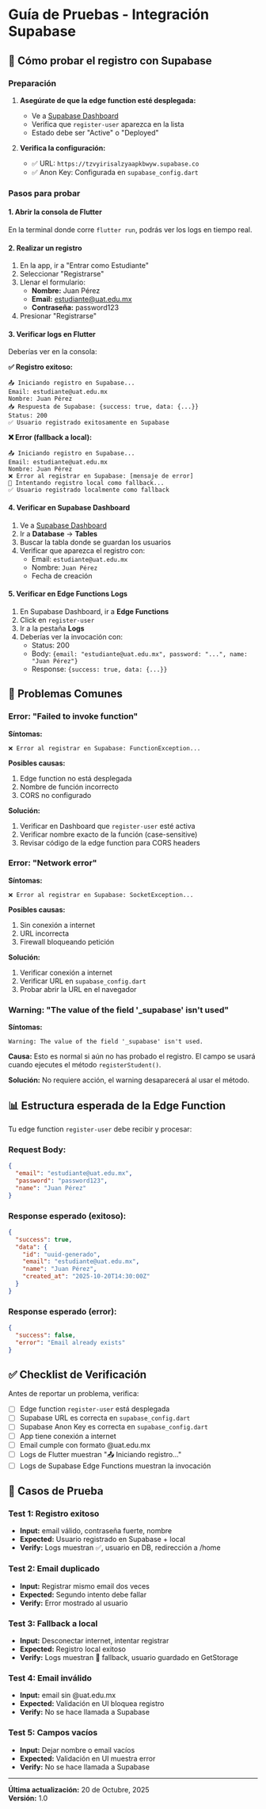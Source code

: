 # Guía de Pruebas - Integración Supabase

## 🧪 Cómo probar el registro con Supabase

### Preparación

1. **Asegúrate de que la edge function esté desplegada:**
   - Ve a [Supabase Dashboard](https://app.supabase.com/project/tzvyirisalzyaapkbwyw/functions)
   - Verifica que `register-user` aparezca en la lista
   - Estado debe ser "Active" o "Deployed"

2. **Verifica la configuración:**
   - ✅ URL: `https://tzvyirisalzyaapkbwyw.supabase.co`
   - ✅ Anon Key: Configurada en `supabase_config.dart`

### Pasos para probar

#### 1. Abrir la consola de Flutter

En la terminal donde corre `flutter run`, podrás ver los logs en tiempo real.

#### 2. Realizar un registro

1. En la app, ir a "Entrar como Estudiante"
2. Seleccionar "Registrarse"
3. Llenar el formulario:
   - **Nombre:** Juan Pérez
   - **Email:** estudiante@uat.edu.mx
   - **Contraseña:** password123
4. Presionar "Registrarse"

#### 3. Verificar logs en Flutter

Deberías ver en la consola:

**✅ Registro exitoso:**
```
📤 Iniciando registro en Supabase...
Email: estudiante@uat.edu.mx
Nombre: Juan Pérez
📥 Respuesta de Supabase: {success: true, data: {...}}
Status: 200
✅ Usuario registrado exitosamente en Supabase
```

**❌ Error (fallback a local):**
```
📤 Iniciando registro en Supabase...
Email: estudiante@uat.edu.mx
Nombre: Juan Pérez
❌ Error al registrar en Supabase: [mensaje de error]
🔄 Intentando registro local como fallback...
✅ Usuario registrado localmente como fallback
```

#### 4. Verificar en Supabase Dashboard

1. Ve a [Supabase Dashboard](https://app.supabase.com/project/tzvyirisalzyaapkbwyw)
2. Ir a **Database** → **Tables**
3. Buscar la tabla donde se guardan los usuarios
4. Verificar que aparezca el registro con:
   - Email: `estudiante@uat.edu.mx`
   - Nombre: `Juan Pérez`
   - Fecha de creación

#### 5. Verificar en Edge Functions Logs

1. En Supabase Dashboard, ir a **Edge Functions**
2. Click en `register-user`
3. Ir a la pestaña **Logs**
4. Deberías ver la invocación con:
   - Status: 200
   - Body: `{email: "estudiante@uat.edu.mx", password: "...", name: "Juan Pérez"}`
   - Response: `{success: true, data: {...}}`

## 🐛 Problemas Comunes

### Error: "Failed to invoke function"

**Síntomas:**
```
❌ Error al registrar en Supabase: FunctionException...
```

**Posibles causas:**
1. Edge function no está desplegada
2. Nombre de función incorrecto
3. CORS no configurado

**Solución:**
1. Verificar en Dashboard que `register-user` esté activa
2. Verificar nombre exacto de la función (case-sensitive)
3. Revisar código de la edge function para CORS headers

### Error: "Network error"

**Síntomas:**
```
❌ Error al registrar en Supabase: SocketException...
```

**Posibles causas:**
1. Sin conexión a internet
2. URL incorrecta
3. Firewall bloqueando petición

**Solución:**
1. Verificar conexión a internet
2. Verificar URL en `supabase_config.dart`
3. Probar abrir la URL en el navegador

### Warning: "The value of the field '_supabase' isn't used"

**Síntomas:**
```
Warning: The value of the field '_supabase' isn't used.
```

**Causa:**
Esto es normal si aún no has probado el registro. El campo se usará cuando ejecutes el método `registerStudent()`.

**Solución:**
No requiere acción, el warning desaparecerá al usar el método.

## 📊 Estructura esperada de la Edge Function

Tu edge function `register-user` debe recibir y procesar:

### Request Body:
```json
{
  "email": "estudiante@uat.edu.mx",
  "password": "password123",
  "name": "Juan Pérez"
}
```

### Response esperado (exitoso):
```json
{
  "success": true,
  "data": {
    "id": "uuid-generado",
    "email": "estudiante@uat.edu.mx",
    "name": "Juan Pérez",
    "created_at": "2025-10-20T14:30:00Z"
  }
}
```

### Response esperado (error):
```json
{
  "success": false,
  "error": "Email already exists"
}
```

## ✅ Checklist de Verificación

Antes de reportar un problema, verifica:

- [ ] Edge function `register-user` está desplegada
- [ ] Supabase URL es correcta en `supabase_config.dart`
- [ ] Supabase Anon Key es correcta en `supabase_config.dart`
- [ ] App tiene conexión a internet
- [ ] Email cumple con formato @uat.edu.mx
- [ ] Logs de Flutter muestran "📤 Iniciando registro..."
- [ ] Logs de Supabase Edge Functions muestran la invocación

## 🎯 Casos de Prueba

### Test 1: Registro exitoso
- **Input:** email válido, contraseña fuerte, nombre
- **Expected:** Usuario registrado en Supabase + local
- **Verify:** Logs muestran ✅, usuario en DB, redirección a /home

### Test 2: Email duplicado
- **Input:** Registrar mismo email dos veces
- **Expected:** Segundo intento debe fallar
- **Verify:** Error mostrado al usuario

### Test 3: Fallback a local
- **Input:** Desconectar internet, intentar registrar
- **Expected:** Registro local exitoso
- **Verify:** Logs muestran 🔄 fallback, usuario guardado en GetStorage

### Test 4: Email inválido
- **Input:** email sin @uat.edu.mx
- **Expected:** Validación en UI bloquea registro
- **Verify:** No se hace llamada a Supabase

### Test 5: Campos vacíos
- **Input:** Dejar nombre o email vacíos
- **Expected:** Validación en UI muestra error
- **Verify:** No se hace llamada a Supabase

---

**Última actualización:** 20 de Octubre, 2025  
**Versión:** 1.0
